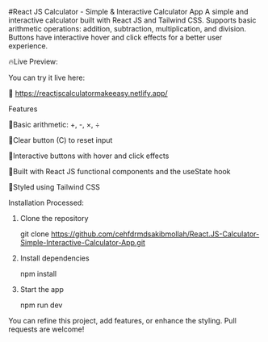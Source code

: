 #React JS Calculator - Simple & Interactive Calculator App
A simple and interactive calculator built with React JS and Tailwind CSS. Supports basic arithmetic operations: addition, subtraction, multiplication, and division. Buttons have interactive hover and click effects for a better user experience.

🔥Live Preview:

You can try it live here:

 🎯 https://reactjscalculatormakeeasy.netlify.app/

Features

  🎯Basic arithmetic: +, -, ×, ÷

  🎯Clear button (C) to reset input
  
  🎯Interactive buttons with hover and click effects
  
  🎯Built with React JS functional components and the useState hook
  
  🎯Styled using Tailwind CSS
  
Installation Processed:

1. Clone the repository

   git clone https://github.com/cehfdrmdsakibmollah/React.JS-Calculator-Simple-Interactive-Calculator-App.git

2. Install dependencies
   
   npm install

3. Start the app
   
   npm run dev

You can refine this project, add features, or enhance the styling. Pull requests are welcome!
